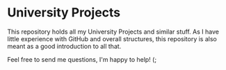 # University Projects
This repository holds all my University Projects and similar stuff. 
As I have little experience with GitHub and overall structures, this repository is also meant as a good introduction to all that. 

Feel free to send me questions, I'm happy to help! (;
